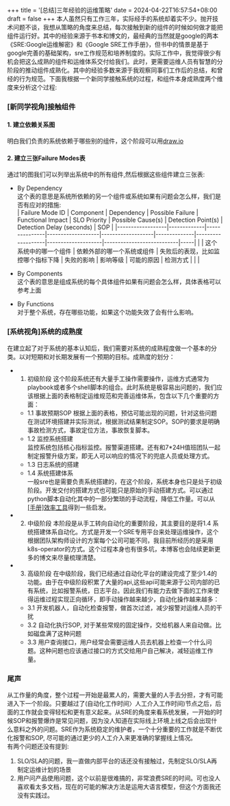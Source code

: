 +++
title = '[总结]三年经验的运维策略'
date = 2024-04-22T16:57:54+08:00
draft = false
+++
本人虽然只有工作三年，实际经手的系统却着实不少。抛开技术问题不谈，我想从策略的角度来总结，每次接触到新的组件的时候如何做才能把组件运行好。其中的经验来源于书本和博文的，最经典的当然就是google的两本《SRE:Google运维解密》和《Google SRE工作手册》，但书中的情景是基于google完善的基础架构，sre工作规范和培养制度的。实际工作中，我觉得很少有机会把这么成熟的组件和运维体系交付给我们。此时，更需要运维人员有智慧的分阶段的推动组件成熟化。其中的经验多数来源于我观察同事们工作后的总结，和曾经的行为规范。下面我根据一个新同学接触系统的过程，和组件本身成熟度两个维度来分析这个过程:  

### [新同学视角]接触组件
#### 1. 建立依赖关系图
明白我们负责的系统依赖于哪些别的组件，这个阶段可以用[draw.io](https://app.diagrams.net/)  
#### 2. 建立三张Failure Modes表
通过1的图我们可以列举出系统中的所有组件,然后根据这些组件建立三张表:  
- By Dependency  
这个表的意思是系统所依赖的另一个组件或系统如果有问题会怎么样，我们是否有应对的措施:  
| Failure Mode ID  | Component   | Dependency    | Possible Failure  | Functional Impact | SLO Priority | Possible Cause(s) | Detection Point(s) | Detection Delay (seconds) | SOP |
|------------------|-------------|---------------|-------------------|-------------------|--------------|-------------------|--------------------|---------------------------|-----|
|                  | 这个系统中的哪一个组件 | 依赖外部的哪一个系统或组件 | 失败后的表现，比如监控哪个指标下降 | 失败的影响             | 影响等级         | 可能的原因             | 检测方式               |                           |     |


- By Components  
这个表的意思是组成系统的每个具体组件如果有问题会怎么样，具体表格可以参考上面  

- By Functions  
对于整个系统，存在哪些功能，如果这个功能失效了会有什么影响。  

### [系统视角]系统的成熟度
在建立起了对于系统的基本认知后，我们需要对系统的成熟程度做一个基本的分类。以对短期和对长期发展有一个预期的目标。成熟度的划分：  
- 1. 初级阶段
这个阶段系统还有大量手工操作需要操作，运维方式通常为playbook或者多个shell脚本的组合。此时系统是极容易出问题的，我们应该根据上面的表格制定运维规范和完善运维体系，包含以下几个重要的方面：  
  - 1.1 事故预期SOP
  根据上面的表格，预估可能出现的问题，针对这些问题在测试环境搭建并实际测试，根据测试结果制定SOP。SOP的要求是明确事故检测方式，事故定位方法，事故恢复脚本。  
  - 1.2 监控系统搭建  
  监控系统包括核心指标监控。报警渠道搭建。还有和7*24H值班团队一起制定报警升级方案，即无人可以响应的情况下的兜底人员或处理方式。  
  - 1.3 日志系统的搭建  
  - 1.4 系统搭建体系  
  一般sre也是需要负责系统搭建的，在这个阶段，系统本身也只是处于初级阶段。开发交付的搭建方式也可能只是原始的手动搭建方式。可以通过python脚本自动化其中的一部分繁琐的手动流程，降低工作量。可以从[[手册]效率工具](https://mentalflowing.com/posts/work_tools/)得到一些启发。  
- 2. 中级阶段
本阶段是从手工转向自动化的重要阶段，其主要目的是将1.4 系统搭建体系自动化。方式是开发一个SRE专用平台来处理运维操作，这个根据团队架构师设计的方案每个公司可能不同，我目前所经历的是采用k8s-operator的方式。这个过程本身也有很多坑，本博客也会陆续更新更多的博文来尽量梳理清楚。  

- 3. 高级阶段
在中级阶段，我们已经通过自动化平台的建设完成了至少1.4的功能。由于在中级阶段积累了大量的api,这些api可能来源于公司内部的已有系统，比如报警系统，日志平台。因此我们有能力去做下面的工作来使得运维过程实现正向循环，即手动操作越来越少，自动化操作越来越多：  
  - 3.1 开发机器人，自动化检查报警，做首次过滤，减少报警对运维人员的干扰  
  - 3.2 自动化执行SOP, 对于某些常规的固定操作，交给机器人来自动做。比如磁盘满了这种问题  
  - 3.3 用户查询接口，用户经常会需要运维人员去机器上检查一个什么问题。这种问题也应该通过接口的方式交给用户自己解决，减轻运维工作量。  


### 尾声
从工作量的角度，整个过程一开始是最累人的，需要大量的人手去分担，才有可能进入下一个阶段。只要越过了(自动化工作时间〉人工介入工作时间)节点之后，后面的工作就会变得轻松和更有意义起来。从SRE的角度来看系统发展，一开始的时候SOP和报警爆炸是常见问题，因为没人知道在实际线上环境上线之后会出现什么意料之外的问题。SRE作为系统稳定的维护者，一个十分重要的工作就是不断优化报警和SOP, 尽可能的通过更少的人工介入来更准确的掌握线上情况。  
有两个问题还没有提到:  
1. SLO/SLA的问题，我一直做内部平台的话还没有接触过，先制定SLO/SLA再制定运维计划的场景  
2. 用户问产品使用问题，这个以前是很难搞的，非常浪费SRE的时间。可也没人喜欢看太多文档，现在的可能的解决方法是运用大语言模型，但这个方面我还没有实践过。  